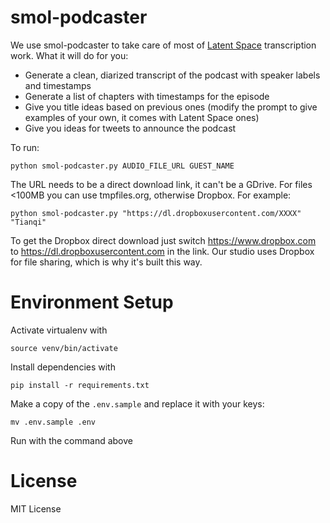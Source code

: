 # smol-podcaster

We use smol-podcaster to take care of most of [Latent Space](https://latent.space) transcription work. What it will do for you:

- Generate a clean, diarized transcript of the podcast with speaker labels and timestamps
- Generate a list of chapters with timestamps for the episode
- Give you title ideas based on previous ones (modify the prompt to give examples of your own, it comes with Latent Space ones)
- Give you ideas for tweets to announce the podcast

To run:

`python smol-podcaster.py AUDIO_FILE_URL GUEST_NAME`

The URL needs to be a direct download link, it can't be a GDrive. For files <100MB you can use tmpfiles.org, otherwise Dropbox. For example: 

`python smol-podcaster.py "https://dl.dropboxusercontent.com/XXXX" "Tianqi"`

To get the Dropbox direct download just switch https://www.dropbox.com to https://dl.dropboxusercontent.com in the link. Our studio uses Dropbox for file sharing, which is why it's built this way.

# Environment Setup

Activate virtualenv with

`source venv/bin/activate`

Install dependencies with

`pip install -r requirements.txt`

Make a copy of the `.env.sample` and replace it with your keys:

`mv .env.sample .env`

Run with the command above

# License

MIT License